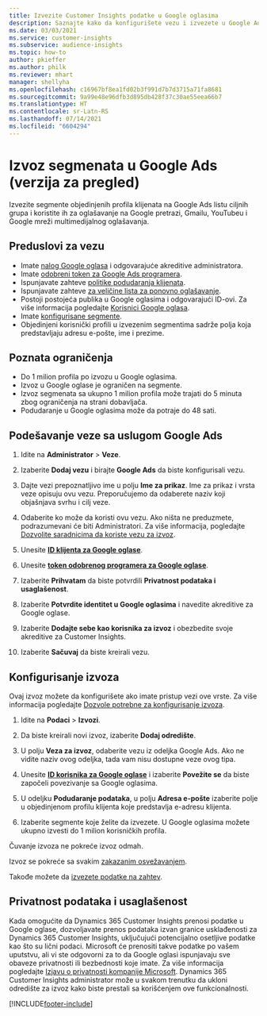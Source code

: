 ```yaml
---
title: Izvezite Customer Insights podatke u Google oglasima
description: Saznajte kako da konfigurišete vezu i izvezete u Google Ads.
ms.date: 03/03/2021
ms.service: customer-insights
ms.subservice: audience-insights
ms.topic: how-to
author: pkieffer
ms.author: philk
ms.reviewer: mhart
manager: shellyha
ms.openlocfilehash: c16967bf8ea1fd02b3f991d7b7d3715a71fa8681
ms.sourcegitcommit: 9a99e48e96dfb3d895db428f37c30ae55eea66b7
ms.translationtype: HT
ms.contentlocale: sr-Latn-RS
ms.lasthandoff: 07/14/2021
ms.locfileid: "6604294"
---
```

# <a name="export-segments-to-google-ads-preview"></a>Izvoz segmenata u Google Ads (verzija za pregled)

Izvezite segmente objedinjenih profila klijenata na Google Ads listu ciljnih grupa i koristite ih za oglašavanje na Google pretrazi, Gmailu, YouTubeu i Google mreži multimedijalnog oglašavanja. 

## <a name="prerequisites-for-connection"></a>Preduslovi za vezu

-   Imate [nalog Google oglasa](https://ads.google.com/) i odgovarajuće akreditive administratora.
-   Imate [odobreni token za Google Ads programera](https://developers.google.com/google-ads/api/docs/first-call/dev-token). 
-   Ispunjavate zahteve [politike podudaranja klijenata](https://support.google.com/adspolicy/answer/6299717).
-   Ispunjavate zahteve [za veličine lista za ponovno oglašavanje](https://support.google.com/google-ads/answer/7558048).
-   Postoji postojeća publika u Google oglasima i odgovarajući ID-ovi. Za više informacija pogledajte [Korisnici Google oglasa](https://support.google.com/google-ads/answer/7558048?hl=en#:~:text=Audience%20lists%20is%20a%20section,Display%20Network%20through%20remarketing%20campaigns.).
-   Imate [konfigurisane segmente](segments.md).
-   Objedinjeni korisnički profili u izvezenim segmentima sadrže polja koja predstavljaju adresu e-pošte, ime i prezime.

## <a name="known-limitations"></a>Poznata ograničenja

- Do 1 milion profila po izvozu u Google oglasima.
- Izvoz u Google oglase je ograničen na segmente.
- Izvoz segmenata sa ukupno 1 milion profila može trajati do 5 minuta zbog ograničenja na strani dobavljača. 
- Podudaranje u Google oglasima može da potraje do 48 sati.

## <a name="set-up-connection-to-google-ads"></a>Podešavanje veze sa uslugom Google Ads

1. Idite na **Administrator** > **Veze**.

1. Izaberite **Dodaj vezu** i birajte **Google Ads** da biste konfigurisali vezu.

1. Dajte vezi prepoznatljivo ime u polju **Ime za prikaz**. Ime za prikaz i vrsta veze opisuju ovu vezu. Preporučujemo da odaberete naziv koji objašnjava svrhu i cilj veze.

1. Odaberite ko može da koristi ovu vezu. Ako ništa ne preduzmete, podrazumevani će biti Administratori. Za više informacija, pogledajte [Dozvolite saradnicima da koriste vezu za izvoz](connections.md#allow-contributors-to-use-a-connection-for-exports).

1. Unesite **[ID klijenta za Google oglase](https://support.google.com/google-ads/answer/1704344)**.

1. Unesite **[token odobrenog programera za Google oglase](https://developers.google.com/google-ads/api/docs/first-call/dev-token)**.

1. Izaberite **Prihvatam** da biste potvrdili **Privatnost podataka i usaglašenost**.

1. Izaberite **Potvrdite identitet u Google oglasima** i navedite akreditive za Google oglase.

1. Izaberite **Dodajte sebe kao korisnika za izvoz** i obezbedite svoje akreditive za Customer Insights.

1. Izaberite **Sačuvaj** da biste kreirali vezu. 

## <a name="configure-an-export"></a>Konfigurisanje izvoza

Ovaj izvoz možete da konfigurišete ako imate pristup vezi ove vrste. Za više informacija pogledajte [Dozvole potrebne za konfigurisanje izvoza](export-destinations.md#set-up-a-new-export).

1. Idite na **Podaci** > **Izvozi**.

1. Da biste kreirali novi izvoz, izaberite **Dodaj odredište**.

1. U polju **Veza za izvoz**, odaberite vezu iz odeljka Google Ads. Ako ne vidite naziv ovog odeljka, tada vam nisu dostupne veze ovog tipa.

1. Unesite **[ID korisnika za Google oglase](https://support.google.com/google-ads/answer/7558048?hl=en#:~:text=Audience%20lists%20is%20a%20section,Display%20Network%20through%20remarketing%20campaigns.)** i izaberite **Povežite se** da biste započeli povezivanje sa Google oglasima.

1. U odeljku **Podudaranje podataka**, u polju **Adresa e-pošte** izaberite polje u objedinjenom profilu klijenta koje predstavlja e-adresu klijenta.

1. Izaberite segmente koje želite da izvezete. U Google oglasima možete ukupno izvesti do 1 milion korisničkih profila.

Čuvanje izvoza ne pokreće izvoz odmah.

Izvoz se pokreće sa svakim [zakazanim osvežavanjem](system.md#schedule-tab). 

Takođe možete da [izvezete podatke na zahtev](export-destinations.md#run-exports-on-demand). 

## <a name="data-privacy-and-compliance"></a>Privatnost podataka i usaglašenost

Kada omogućite da Dynamics 365 Customer Insights prenosi podatke u Google oglase, dozvoljavate prenos podataka izvan granice usklađenosti za Dynamics 365 Customer Insights, uključujući potencijalno osetljive podatke kao što su lični podaci. Microsoft će prenositi takve podatke po vašem uputstvu, ali vi ste odgovorni za to da Google oglasi ispunjavaju sve obaveze privatnosti ili bezbednosti koje imate. Za više informacija pogledajte [Izjavu o privatnosti kompanije Microsoft](https://go.microsoft.com/fwlink/?linkid=396732).
Dynamics 365 Customer Insights administrator može u svakom trenutku da ukloni odredište za izvoz kako biste prestali sa korišćenjem ove funkcionalnosti.


[!INCLUDE[footer-include](../includes/footer-banner.md)]
